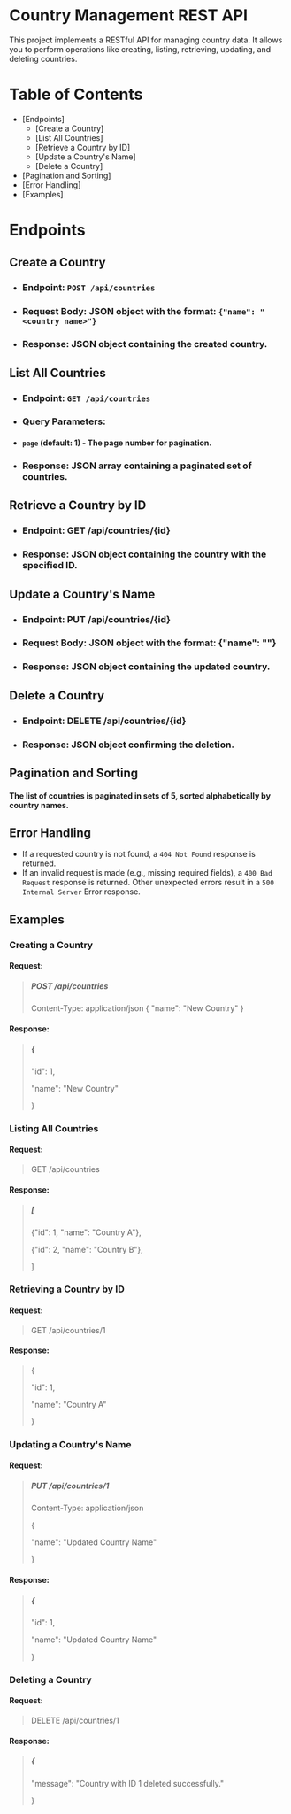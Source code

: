 

# Country Management REST API
This project implements a RESTful API for managing country data. It allows you to perform operations like creating, listing, retrieving, updating, and deleting countries.

# Table of Contents
- [Endpoints]
  - [Create a Country]
  - [List All Countries]
  - [Retrieve a Country by ID]
  - [Update a Country's Name]
  - [Delete a Country]
- [Pagination and Sorting]
- [Error Handling]
- [Examples]
# Endpoints
## Create a Country
- ### Endpoint: `POST /api/countries`
- ### Request Body: JSON object with the format: `{"name": "<country name>"}`
- ### Response: JSON object containing the created country.
## List All Countries
- ### Endpoint: `GET /api/countries`
- ### Query Parameters:
- #### `page` (default: 1) - The page number for pagination.
- ### Response: JSON array containing a paginated set of countries.
## Retrieve a Country by ID
- ### Endpoint: GET /api/countries/{id}
- ### Response: JSON object containing the country with the specified ID.
## Update a Country's Name
- ### Endpoint: PUT /api/countries/{id}
- ### Request Body: JSON object with the format: {"name": "<new country name>"}
- ### Response: JSON object containing the updated country.
## Delete a Country
- ### Endpoint: DELETE /api/countries/{id}
- ### Response: JSON object confirming the deletion.
## Pagination and Sorting
#### The list of countries is paginated in sets of 5, sorted alphabetically by country names.

## Error Handling
- If a requested country is not found, a `404 Not Found` response is returned.
- If an invalid request is made (e.g., missing required fields), a `400 Bad Request` response is returned.
Other unexpected errors result in a `500 Internal Server` Error response.

## Examples
### Creating a Country
#### Request:
>##### POST /api/countries
>Content-Type: application/json
{
"name": "New Country"
}
#### Response:
>#####  {
>"id": 1,
> 
>"name": "New Country"
> 
>}
### Listing All Countries
#### Request:
>GET /api/countries
#### Response:
>##### [
>{"id": 1, "name": "Country A"},
> 
>{"id": 2, "name": "Country B"},
> 
>]
### Retrieving a Country by ID
#### Request:
> GET /api/countries/1
#### Response:
>{
> 
>"id": 1,
> 
>"name": "Country A"
> 
>}
### Updating a Country's Name
#### Request:
>##### PUT /api/countries/1
>Content-Type: application/json
>
>{
> 
>"name": "Updated Country Name"
> 
>}
#### Response:
>##### {
>"id": 1,
> 
>"name": "Updated Country Name"
> 
>}
### Deleting a Country
#### Request:
>DELETE /api/countries/1
#### Response:
>##### {
>"message": "Country with ID 1 deleted successfully."
> 
>}

